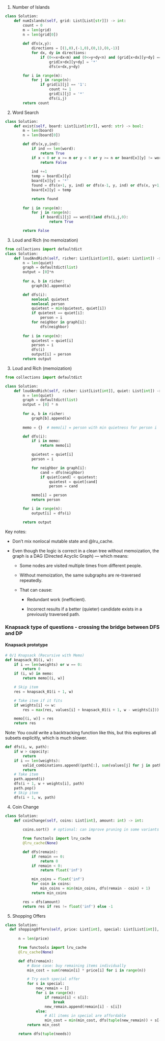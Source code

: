 1. Number of Islands
```python
class Solution:
    def numIslands(self, grid: List[List[str]]) -> int:
        count = 0
        m = len(grid)
        n = len(grid[0])
        
        def dfs(x,y):
            directions = [(1,0),(-1,0),(0,1),(0,-1)]
            for dx, dy in directions:
                if (0<=x+dx<m) and (0<=y+dy<n) and (grid[x+dx][y+dy] == '1'):
                    grid[x+dx][y+dy] = '*'
                    dfs(x+dx,y+dy)

        for i in range(m):
            for j in range(n):
                if grid[i][j] == '1':
                    count += 1
                    grid[i][j] = '*'
                    dfs(i,j)
        return count
```
2. Word Search
```python
class Solution:
    def exist(self, board: List[List[str]], word: str) -> bool:
        m = len(board)
        n = len(board[0])

        def dfs(x,y,ind):
            if ind == len(word): 
                return True           
            if x < 0 or x >= m or y < 0 or y >= n or board[x][y] != word[ind]:
                return False
            
            ind +=1
            temp = board[x][y]
            board[x][y] = '*'
            found = dfs(x+1, y, ind) or dfs(x-1, y, ind) or dfs(x, y+1, ind) or dfs(x, y-1, ind) 
            board[x][y] = temp

            return found
        
        for i in range(m):
            for j in range(n):
                if board[i][j] == word[0]and dfs(i,j,0):
                    return True

        return False
```
3. Loud and Rich (no memoization)
```python
from collections import defaultdict
class Solution:
    def loudAndRich(self, richer: List[List[int]], quiet: List[int]) -> List[int]:
        n = len(quiet)
        graph = defaultdict(list)
        output = [0]*n
        
        for a, b in richer:
            graph[b].append(a)

        def dfs(i):
            nonlocal quietest
            nonlocal person
            quietest = min(quietest, quiet[i])
            if quietest == quiet[i]:
                person = i
            for neighbor in graph[i]:
                dfs(neighbor)
                
        for i in range(n):
            quietest = quiet[i]
            person = i
            dfs(i)
            output[i] = person
        return output
```
3. Loud and Rich (memoization)
```python
from collections import defaultdict

class Solution:
    def loudAndRich(self, richer: List[List[int]], quiet: List[int]) -> List[int]:
        n = len(quiet)
        graph = defaultdict(list)
        output = [0] * n
        
        for a, b in richer:
            graph[b].append(a)
        
        memo = {}  # memo[i] = person with min quietness for person i

        def dfs(i):
            if i in memo:
                return memo[i]

            quietest = quiet[i]
            person = i

            for neighbor in graph[i]:
                cand = dfs(neighbor)
                if quiet[cand] < quietest:
                    quietest = quiet[cand]
                    person = cand

            memo[i] = person
            return person

        for i in range(n):
            output[i] = dfs(i)

        return output
```
Key notes:

- Don’t mix nonlocal mutable state and @lru_cache.
- Even though the logic is correct in a clean tree without memoization, the graph is a DAG (Directed Acyclic Graph) — which means:

    - Some nodes are visited multiple times from different people.

    - Without memoization, the same subgraphs are re-traversed repeatedly.

    - That can cause:

        - Redundant work (inefficient).

        - Incorrect results if a better (quieter) candidate exists in a previously traversed path.
     
### Knapsack type of questions - crossing the bridge between DFS and DP
#### Knapsack prototype
```python
# 0/1 Knapsack (Recursive with Memo)
def knapsack_01(i, w):
    if i == len(weights) or w == 0:
        return 0
    if (i, w) in memo:
        return memo[(i, w)]

    # Skip item
    res = knapsack_01(i + 1, w)

    # Take item if it fits
    if weights[i] <= w:
        res = max(res, values[i] + knapsack_01(i + 1, w - weights[i]))

    memo[(i, w)] = res
    return res
```
Note: You could write a backtracking function like this, but this explores all subsets explicitly, which is much slower.
```python
def dfs(i, w, path):
    if w > capacity:
        return
    if i == len(weights):
        valid_combinations.append((path[:], sum(values[j] for j in path)))
        return
    # Take item
    path.append(i)
    dfs(i + 1, w + weights[i], path)
    path.pop()
    # Skip item
    dfs(i + 1, w, path)
```



4. Coin Change
```python
class Solution:
    def coinChange(self, coins: List[int], amount: int) -> int:
        
        coins.sort()  # optional: can improve pruning in some variants

        from functools import lru_cache
        @lru_cache(None)

        def dfs(remain):
            if remain == 0:
                return 0
            if remain < 0:
                return float('inf')

            min_coins = float('inf')
            for coin in coins:
                min_coins = min(min_coins, dfs(remain - coin) + 1)
            return min_coins

        res = dfs(amount)
        return res if res != float('inf') else -1

```
5. Shopping Offers 
  ```python
  class Solution:
    def shoppingOffers(self, price: List[int], special: List[List[int]], needs: List[int]) -> int:
        
        n = len(price)

        from functools import lru_cache
        @lru_cache(None)

        def dfs(remain):
            # Base case: buy remaining items individually
            min_cost = sum(remain[i] * price[i] for i in range(n))

            # Try each special offer
            for s in special:
                new_remain = []
                for i in range(n):
                    if remain[i] < s[i]:
                        break
                    new_remain.append(remain[i] - s[i])
                else:
                    # All items in special are affordable
                    min_cost = min(min_cost, dfs(tuple(new_remain)) + s[-1])
            return min_cost

        return dfs(tuple(needs))
```
